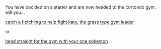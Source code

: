 You have decided on a starter and are now headed to the cortondo gym. will you...

[catch a fletchling to help fight katy, the grass type gym leader](cortondo-defeated.md)

or

[head straight for the gym with your one pokemon](defeated)